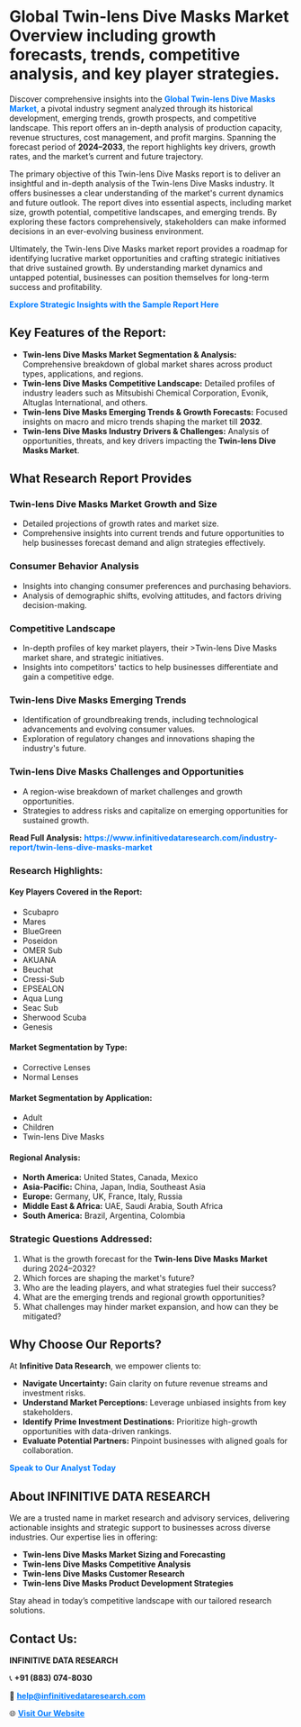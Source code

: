 <h1>Global Twin-lens Dive Masks Market Overview including growth forecasts, trends, competitive analysis, and key player strategies.</h1>
<p>
Discover comprehensive insights into the 
<a href="https://www.infinitivedataresearch.com/industry-report/twin-lens-dive-masks-market" rel="dofollow" style="color: #007BFF; text-decoration: none;"><strong>Global Twin-lens Dive Masks Market</strong></a>, a pivotal industry segment analyzed through its historical development, emerging trends, growth prospects, and competitive landscape. This report offers an in-depth analysis of production capacity, revenue structures, cost management, and profit margins. Spanning the forecast period of <strong>2024–2033</strong>, the report highlights key drivers, growth rates, and the market’s current and future trajectory.
</p>
<p>
The primary objective of this Twin-lens Dive Masks report is to deliver an insightful and in-depth analysis of the Twin-lens Dive Masks industry. It offers businesses a clear understanding of the market's current dynamics and future outlook. The report dives into essential aspects, including market size, growth potential, competitive landscapes, and emerging trends. By exploring these factors comprehensively, stakeholders can make informed decisions in an ever-evolving business environment.
</p>
<p>
Ultimately, the Twin-lens Dive Masks market report provides a roadmap for identifying lucrative market opportunities and crafting strategic initiatives that drive sustained growth. By understanding market dynamics and untapped potential, businesses can position themselves for long-term success and profitability.
</p>
<p>
<a href="https://www.infinitivedataresearch.com/request-sample/reportId=110363" style="color: #007BFF; text-decoration: none;"><strong>Explore Strategic Insights with the Sample Report Here</strong></a>
</p>

<h2>Key Features of the Report:</h2>
<ul>
<li><strong>Twin-lens Dive Masks Market Segmentation & Analysis:</strong> Comprehensive breakdown of global market shares across product types, applications, and regions.</li>
<li><strong>Twin-lens Dive Masks Competitive Landscape:</strong> Detailed profiles of industry leaders such as Mitsubishi Chemical Corporation, Evonik, Altuglas International, and others.</li>
<li><strong>Twin-lens Dive Masks Emerging Trends & Growth Forecasts:</strong> Focused insights on macro and micro trends shaping the market till <strong>2032</strong>.</li>
<li><strong>Twin-lens Dive Masks Industry Drivers & Challenges:</strong> Analysis of opportunities, threats, and key drivers impacting the <strong>Twin-lens Dive Masks Market</strong>.</li>
</ul>

<h2>What Research Report Provides</h2>
<h3>Twin-lens Dive Masks Market Growth and Size</h3>
<ul>
<li>Detailed projections of growth rates and market size.</li>
<li>Comprehensive insights into current trends and future opportunities to help businesses forecast demand and align strategies effectively.</li>
</ul>

<h3>Consumer Behavior Analysis</h3>
<ul>
<li>Insights into changing consumer preferences and purchasing behaviors.</li>
<li>Analysis of demographic shifts, evolving attitudes, and factors driving decision-making.</li>
</ul>

<h3>Competitive Landscape</h3>
<ul>
<li>In-depth profiles of key market players, their >Twin-lens Dive Masks market share, and strategic initiatives.</li>
<li>Insights into competitors' tactics to help businesses differentiate and gain a competitive edge.</li>
</ul>

<h3>Twin-lens Dive Masks Emerging Trends</h3>
<ul>
<li>Identification of groundbreaking trends, including technological advancements and evolving consumer values.</li>
<li>Exploration of regulatory changes and innovations shaping the industry's future.</li>
</ul>

<h3>Twin-lens Dive Masks Challenges and Opportunities</h3>
<ul>
<li>A region-wise breakdown of market challenges and growth opportunities.</li>
<li>Strategies to address risks and capitalize on emerging opportunities for sustained growth.</li>
</ul>
<p><strong>Read Full Analysis:</strong> <a href="https://www.infinitivedataresearch.com/industry-report/twin-lens-dive-masks-market" rel="dofollow" style="color: #007BFF; text-decoration: none;"><strong>https://www.infinitivedataresearch.com/industry-report/twin-lens-dive-masks-market</strong></a></p>
<h3>Research Highlights:</h3>
<h4>Key Players Covered in the Report:</h4>
<ul><li>Scubapro</li><li>Mares</li><li>BlueGreen</li><li>Poseidon</li><li>OMER Sub</li><li>AKUANA</li><li>Beuchat</li><li>Cressi-Sub</li><li>EPSEALON</li><li>Aqua Lung</li><li>Seac Sub</li><li>Sherwood Scuba</li><li>Genesis</li></ul>
<h4>Market Segmentation by Type:</h4>
<ul><li>Corrective Lenses</li><li>Normal Lenses</li></ul>
<h4>Market Segmentation by Application:</h4>
<ul><li>Adult</li><li>Children</li><li>Twin-lens Dive Masks</li></ul>

<h4>Regional Analysis:</h4>
<ul>
<li><strong>North America:</strong> United States, Canada, Mexico</li>
<li><strong>Asia-Pacific:</strong> China, Japan, India, Southeast Asia</li>
<li><strong>Europe:</strong> Germany, UK, France, Italy, Russia</li>
<li><strong>Middle East & Africa:</strong> UAE, Saudi Arabia, South Africa</li>
<li><strong>South America:</strong> Brazil, Argentina, Colombia</li>
</ul>

<h3>Strategic Questions Addressed:</h3>
<ol>
<li>What is the growth forecast for the <strong>Twin-lens Dive Masks Market</strong> during 2024–2032?</li>
<li>Which forces are shaping the market's future?</li>
<li>Who are the leading players, and what strategies fuel their success?</li>
<li>What are the emerging trends and regional growth opportunities?</li>
<li>What challenges may hinder market expansion, and how can they be mitigated?</li>
</ol>

<h2>Why Choose Our Reports?</h2>
<p>At <strong>Infinitive Data Research</strong>, we empower clients to:</p>
<ul>
<li><strong>Navigate Uncertainty:</strong> Gain clarity on future revenue streams and investment risks.</li>
<li><strong>Understand Market Perceptions:</strong> Leverage unbiased insights from key stakeholders.</li>
<li><strong>Identify Prime Investment Destinations:</strong> Prioritize high-growth opportunities with data-driven rankings.</li>
<li><strong>Evaluate Potential Partners:</strong> Pinpoint businesses with aligned goals for collaboration.</li>
</ul>
<p><a href="https://www.infinitivedataresearch.com/industry-report/twin-lens-dive-masks-market" rel="dofollow" style="color: #007BFF; text-decoration: none;"><strong>Speak to Our Analyst Today</strong></a></p>

<h2>About INFINITIVE DATA RESEARCH</h2>
<p>We are a trusted name in market research and advisory services, delivering actionable insights and strategic support to businesses across diverse industries. Our expertise lies in offering:</p>
<ul>
<li><strong>Twin-lens Dive Masks Market Sizing and Forecasting</strong></li>
<li><strong>Twin-lens Dive Masks Competitive Analysis</strong></li>
<li><strong>Twin-lens Dive Masks Customer Research</strong></li>
<li><strong>Twin-lens Dive Masks Product Development Strategies</strong></li>
</ul>
<p>Stay ahead in today’s competitive landscape with our tailored research solutions.</p>

<h2>Contact Us:</h2>
<p><strong>INFINITIVE DATA RESEARCH</strong></p>
<p>📞 <strong>+91 (883) 074-8030</strong></p>
<p>📧 <strong><a href="mailto:help@infinitivedataresearch.com" style="color: #007BFF;">help@infinitivedataresearch.com</a></strong></p>
<p>🌐 <strong><a href="https://www.infinitivedataresearch.com" rel="dofollow" style="color: #007BFF;">Visit Our Website</a></strong></p>